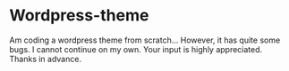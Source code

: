 # Wordpress-theme
Am coding a wordpress theme from scratch... However, it has quite some bugs. I cannot continue on my own. Your input is highly appreciated. Thanks in advance.
